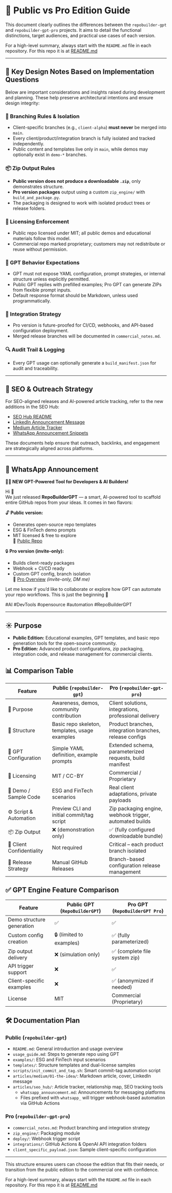 # 📘 Public vs Pro Edition Guide

This document clearly outlines the differences between the `repobuilder-gpt` and `repobuilder-gpt-pro` projects.
It aims to detail the functional distinctions, target audiences, and practical use cases of each version.

For a high-level summary, always start with the `README.md` file in each repository. For this repo it is at [README.md](../README.md)

---

## 📜 Key Design Notes Based on Implementation Questions

Below are important considerations and insights raised during development and planning. These help preserve architectural intentions and ensure design integrity:

### 🔐 Branching Rules & Isolation
- Client-specific branches (e.g., `client-alpha`) **must never** be merged into `main`.
- Every client/product/integration branch is fully isolated and tracked independently.
- Public content and templates live only in `main`, while demos may optionally exist in `demo-*` branches.

### 📦 Zip Output Rules
- **Public version does not produce a downloadable `.zip`**, only demonstrates structure.
- **Pro version packages** output using a custom `zip_engine/` with `build_and_package.py`.
- The packaging is designed to work with isolated product trees or release folders.

### 📜 Licensing Enforcement
- Public repo licensed under MIT; all public demos and educational materials follow this model.
- Commercial repo marked proprietary; customers may not redistribute or reuse without permission.

### 🧠 GPT Behavior Expectations
- GPT must not expose YAML configuration, prompt strategies, or internal structure unless explicitly permitted.
- Public GPT replies with prefilled examples; Pro GPT can generate ZIPs from flexible prompt inputs.
- Default response format should be Markdown, unless used programmatically.

### 🔄 Integration Strategy
- Pro version is future-proofed for CI/CD, webhooks, and API-based configuration deployment.
- Merged release branches will be documented in `commercial_notes.md`.

### 🔍 Audit Trail & Logging
- Every GPT usage can optionally generate a `build_manifest.json` for audit and traceability.

---

## 🌟 SEO & Outreach Strategy

For SEO-aligned releases and AI-powered article tracking, refer to the new additions in the SEO Hub:

- [SEO Hub README](../../articles/seo_hub/README.md)
- [LinkedIn Announcement Message](../../articles/medium/01-the-idea/linkedin_announcement.md)
- [Medium Article Tracker](../../articles/seo_hub/article_tracker.md)
- [WhatsApp Announcement Snippets](../../articles/seo_hub/whatsapp_announcement.md)

These documents help ensure that outreach, backlinks, and engagement are strategically aligned across platforms.

---

## 💖 WhatsApp Announcement

**🧠🚀 NEW GPT-Powered Tool for Developers & AI Builders!**

Hi 👋  
We just released **RepoBuilderGPT** — a smart, AI-powered tool to scaffold entire GitHub repos from your ideas. It comes in two flavors:

🔓 **Public version:**  
- Generates open-source repo templates  
- ESG & FinTech demo prompts  
- MIT licensed & free to explore  
📌 [Public Repo](https://github.com/cevherdogan/repobuilder-gpt)

🔒 **Pro version (invite-only):**  
- Builds client-ready packages  
- Webhook + CI/CD ready  
- Custom GPT config, branch isolation  
📌 [Pro Overview](https://github.com/cevherdogan/repobuilder-gpt-pro) *(invite-only, DM me)*

Let me know if you’d like to collaborate or explore how GPT can automate your repo workflows. This is just the beginning 🎯

#AI #DevTools #opensource #automation #RepoBuilderGPT

---

## ☀️ Purpose
- **Public Edition:** Educational examples, GPT templates, and basic repo generation tools for the open-source community.
- **Pro Edition:** Advanced product configurations, zip packaging, integration code, and release management for commercial clients.

## 📊 Comparison Table

| Feature                          | Public (`repobuilder-gpt`)                              | Pro (`repobuilder-gpt-pro`)                                  |
|----------------------------------|----------------------------------------------------------|---------------------------------------------------------------|
| 🌟 Purpose                        | Awareness, demos, community contribution                 | Client solutions, integrations, professional delivery         |
| 📂 Structure                      | Basic repo skeleton, templates, usage examples           | Product branches, integration branches, release configs       |
| 🧠 GPT Configuration              | Simple YAML definition, example prompts                  | Extended schema, parameterized requests, build manifest       |
| 📜 Licensing                      | MIT / CC-BY                                               | Commercial / Proprietary                                      |
| 💪 Demo / Sample Code             | ESG and FinTech scenarios                                | Real client adaptations, private payloads                     |
| ⚙️ Script & Automation            | Preview CLI and initial commit/tag script                | Zip packaging engine, webhook trigger, automated builds       |
| 📦 Zip Output                     | ❌ (demonstration only)                                  | ✅ (fully configured downloadable bundle)                      |
| 🔐 Client Confidentiality         | Not required                                              | Critical – each product branch isolated                       |
| 🚀 Release Strategy               | Manual GitHub Releases                                   | Branch-based configuration release management                 |

## ✅ GPT Engine Feature Comparison

| Feature                        | Public GPT (`RepoBuilderGPT`)     | Pro GPT (`RepoBuilderGPT Pro`)     |
|-------------------------------|-----------------------------------|------------------------------------|
| Demo structure generation     | ✅                                | ✅                                 |
| Custom config creation        | 🔒 (limited to examples)          | ✅ (fully parameterized)           |
| Zip output delivery           | ❌ (simulation only)              | ✅ (complete file system zip)      |
| API trigger support           | ❌                                | ✅                                 |
| Client-specific examples      | ❌                                | ✅ (anonymized if needed)          |
| License                       | MIT                               | Commercial (Proprietary)          |

## 🛠️ Documentation Plan

### Public (`repobuilder-gpt`)
- `README.md`: General introduction and usage overview
- `usage_guide.md`: Steps to generate repo using GPT
- `examples/`: ESG and FinTech input scenarios
- `templates/`: Structure templates and dual-license samples
- `scripts/init_commit_and_tag.sh`: Smart commit-tag automation script
- `articles/medium/01-the-idea/`: Markdown article, cover, LinkedIn message
- `articles/seo_hub/`: Article tracker, relationship map, SEO tracking tools
  - `whatsapp_announcement.md`: Announcements for messaging platforms
  - Files prefixed with `whatsapp_` will trigger webhook-based automation via GitHub Actions

### Pro (`repobuilder-gpt-pro`)
- `commercial_notes.md`: Product branching and integration strategy
- `zip_engine/`: Packaging module
- `deploy/`: Webhook trigger script
- `integrations/`: GitHub Actions & OpenAI API integration folders
- `client_specific_payload.json`: Sample client-specific configuration

---

This structure ensures users can choose the edition that fits their needs, or transition from the public edition to the commercial one with confidence.

For a high-level summary, always start with the `README.md` file in each repository. For this repo it is at [README.md](../README.md)


